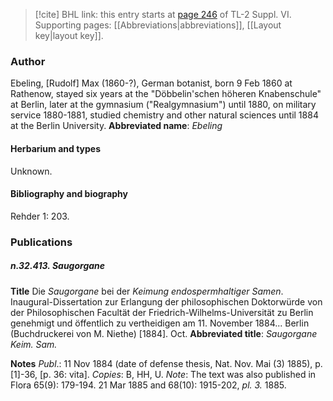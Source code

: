 > [!cite] BHL link: this entry starts at [page 246](https://www.biodiversitylibrary.org/page/33260234) of TL-2 Suppl. VI.
> Supporting pages: [[Abbreviations|abbreviations]], [[Layout key|layout key]].

### Author

Ebeling, \[Rudolf\] Max (1860-?), German botanist, born 9 Feb 1860 at Rathenow, stayed six years at the "Döbbelin'schen höheren Knabenschule" at Berlin, later at the gymnasium ("Realgymnasium") until 1880, on military service 1880-1881, studied chemistry and other natural sciences until 1884 at the Berlin University. 
**Abbreviated name**: *Ebeling*

#### Herbarium and types

Unknown.

#### Bibliography and biography

Rehder 1: 203.

### Publications

##### n.32.413. Saugorgane

**Title**
Die *Saugorgane* bei der *Keimung endospermhaltiger Samen*. Inaugural-Dissertation zur Erlangung der philosophischen Doktorwürde von der Philosophischen Facultät der Friedrich-Wilhelms-Universität zu Berlin genehmigt und öffentlich zu vertheidigen am 11. November 1884... Berlin (Buchdruckerei von M. Niethe) \[1884\]. Oct.
**Abbreviated title**: *Saugorgane Keim. Sam.*

**Notes**
*Publ*.: 11 Nov 1884 (date of defense thesis, Nat. Nov. Mai (3) 1885), p. \[1\]-36, \[p. 36: vita\].
*Copies*: B, HH, U.
*Note*: The text was also published in Flora 65(9): 179-194. 21 Mar 1885 and 68(10): 1915-202, *pl. 3.* 1885.

